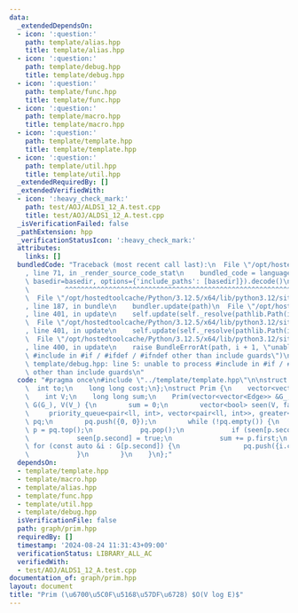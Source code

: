 ```yaml
---
data:
  _extendedDependsOn:
  - icon: ':question:'
    path: template/alias.hpp
    title: template/alias.hpp
  - icon: ':question:'
    path: template/debug.hpp
    title: template/debug.hpp
  - icon: ':question:'
    path: template/func.hpp
    title: template/func.hpp
  - icon: ':question:'
    path: template/macro.hpp
    title: template/macro.hpp
  - icon: ':question:'
    path: template/template.hpp
    title: template/template.hpp
  - icon: ':question:'
    path: template/util.hpp
    title: template/util.hpp
  _extendedRequiredBy: []
  _extendedVerifiedWith:
  - icon: ':heavy_check_mark:'
    path: test/AOJ/ALDS1_12_A.test.cpp
    title: test/AOJ/ALDS1_12_A.test.cpp
  _isVerificationFailed: false
  _pathExtension: hpp
  _verificationStatusIcon: ':heavy_check_mark:'
  attributes:
    links: []
  bundledCode: "Traceback (most recent call last):\n  File \"/opt/hostedtoolcache/Python/3.12.5/x64/lib/python3.12/site-packages/onlinejudge_verify/documentation/build.py\"\
    , line 71, in _render_source_code_stat\n    bundled_code = language.bundle(stat.path,\
    \ basedir=basedir, options={'include_paths': [basedir]}).decode()\n          \
    \         ^^^^^^^^^^^^^^^^^^^^^^^^^^^^^^^^^^^^^^^^^^^^^^^^^^^^^^^^^^^^^^^^^^^^^^^^^^^^^^^^^\n\
    \  File \"/opt/hostedtoolcache/Python/3.12.5/x64/lib/python3.12/site-packages/onlinejudge_verify/languages/cplusplus.py\"\
    , line 187, in bundle\n    bundler.update(path)\n  File \"/opt/hostedtoolcache/Python/3.12.5/x64/lib/python3.12/site-packages/onlinejudge_verify/languages/cplusplus_bundle.py\"\
    , line 401, in update\n    self.update(self._resolve(pathlib.Path(included), included_from=path))\n\
    \  File \"/opt/hostedtoolcache/Python/3.12.5/x64/lib/python3.12/site-packages/onlinejudge_verify/languages/cplusplus_bundle.py\"\
    , line 401, in update\n    self.update(self._resolve(pathlib.Path(included), included_from=path))\n\
    \  File \"/opt/hostedtoolcache/Python/3.12.5/x64/lib/python3.12/site-packages/onlinejudge_verify/languages/cplusplus_bundle.py\"\
    , line 400, in update\n    raise BundleErrorAt(path, i + 1, \"unable to process\
    \ #include in #if / #ifdef / #ifndef other than include guards\")\nonlinejudge_verify.languages.cplusplus_bundle.BundleErrorAt:\
    \ template/debug.hpp: line 5: unable to process #include in #if / #ifdef / #ifndef\
    \ other than include guards\n"
  code: "#pragma once\n#include \"../template/template.hpp\"\n\nstruct Edge {\n  \
    \  int to;\n    long long cost;\n};\nstruct Prim {\n    vector<vector<Edge>> G;\n\
    \    int V;\n    long long sum;\n    Prim(vector<vector<Edge>> &G_, int V_) :\
    \ G(G_), V(V_) {\n        sum = 0;\n        vector<bool> seen(V, false);\n   \
    \     priority_queue<pair<ll, int>, vector<pair<ll, int>>, greater<pair<ll, int>>>\
    \ pq;\n        pq.push({0, 0});\n        while (!pq.empty()) {\n            auto\
    \ p = pq.top();\n            pq.pop();\n            if (seen[p.second]) continue;\n\
    \            seen[p.second] = true;\n            sum += p.first;\n           \
    \ for (const auto &i : G[p.second]) {\n                pq.push({i.cost, i.to});\n\
    \            }\n        }\n    }\n};"
  dependsOn:
  - template/template.hpp
  - template/macro.hpp
  - template/alias.hpp
  - template/func.hpp
  - template/util.hpp
  - template/debug.hpp
  isVerificationFile: false
  path: graph/prim.hpp
  requiredBy: []
  timestamp: '2024-08-24 11:31:43+09:00'
  verificationStatus: LIBRARY_ALL_AC
  verifiedWith:
  - test/AOJ/ALDS1_12_A.test.cpp
documentation_of: graph/prim.hpp
layout: document
title: "Prim (\u6700\u5C0F\u5168\u57DF\u6728) $O(V log E)$"
---
```

